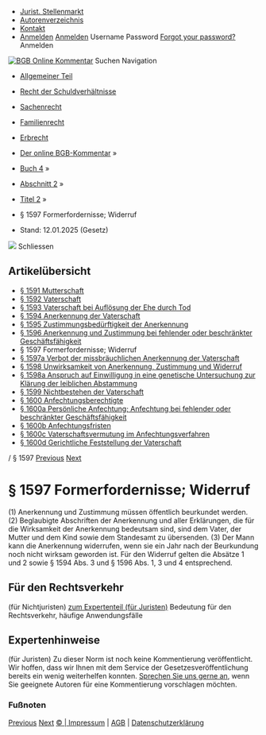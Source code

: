   * [Jurist. Stellenmarkt](https://bgb.kommentar.de/Buch-4/Abschnitt-2/Titel-2/</job-board> "Jurist. Stellenmarkt")
  * [Autorenverzeichnis](https://bgb.kommentar.de/Buch-4/Abschnitt-2/Titel-2/</Autorenverzeichnis> "Autorenverzeichnis")
  * [Kontakt](https://bgb.kommentar.de/Buch-4/Abschnitt-2/Titel-2/</Kontakt>)
  * [Anmelden](https://bgb.kommentar.de/Buch-4/Abschnitt-2/Titel-2/<#login> "show login form") [Anmelden](https://bgb.kommentar.de/Buch-4/Abschnitt-2/Titel-2/<#> "hide login form") Username Password
[Forgot your password?](https://bgb.kommentar.de/Buch-4/Abschnitt-2/Titel-2/</user/forgotpassword>) Anmelden 


[![BGB Online Kommentar](https://bgb.kommentar.de/extension/bgb/design/bgb/images/logo.png)](https://bgb.kommentar.de/Buch-4/Abschnitt-2/Titel-2/</> "BGB Online Kommentar")
Suchen
Navigation
  * [Allgemeiner Teil](https://bgb.kommentar.de/Buch-4/Abschnitt-2/Titel-2/</Buch-1>)
  * [Recht der Schuldverhältnisse](https://bgb.kommentar.de/Buch-4/Abschnitt-2/Titel-2/</Buch-2>)
  * [Sachenrecht](https://bgb.kommentar.de/Buch-4/Abschnitt-2/Titel-2/</Buch-3>)
  * [Familienrecht](https://bgb.kommentar.de/Buch-4/Abschnitt-2/Titel-2/</Buch-4>)
  * [Erbrecht](https://bgb.kommentar.de/Buch-4/Abschnitt-2/Titel-2/</Buch-5>)


  * [Der online BGB-Kommentar](https://bgb.kommentar.de/Buch-4/Abschnitt-2/Titel-2/</>) »
  * [Buch 4](https://bgb.kommentar.de/Buch-4/Abschnitt-2/Titel-2/</Buch-4>) »
  * [Abschnitt 2](https://bgb.kommentar.de/Buch-4/Abschnitt-2/Titel-2/</Buch-4/Abschnitt-2>) »
  * [Titel 2](https://bgb.kommentar.de/Buch-4/Abschnitt-2/Titel-2/</Buch-4/Abschnitt-2/Titel-2>) »
  * § 1597 Formerfordernisse; Widerruf 
  * Stand: 12.01.2025 (Gesetz) 


![](https://vg01.met.vgwort.de/na/1c9909529ead4f509072c06d9081a7d5)
Schliessen 
## Artikelübersicht
  * [ § 1591 Mutterschaft ](https://bgb.kommentar.de/Buch-4/Abschnitt-2/Titel-2/</Buch-4/Abschnitt-2/Titel-2/Mutterschaft>)
  * [ § 1592 Vaterschaft ](https://bgb.kommentar.de/Buch-4/Abschnitt-2/Titel-2/</Buch-4/Abschnitt-2/Titel-2/Vaterschaft>)
  * [ § 1593 Vaterschaft bei Auflösung der Ehe durch Tod ](https://bgb.kommentar.de/Buch-4/Abschnitt-2/Titel-2/</Buch-4/Abschnitt-2/Titel-2/Vaterschaft-bei-Aufloesung-der-Ehe-durch-Tod>)
  * [ § 1594 Anerkennung der Vaterschaft ](https://bgb.kommentar.de/Buch-4/Abschnitt-2/Titel-2/</Buch-4/Abschnitt-2/Titel-2/Anerkennung-der-Vaterschaft>)
  * [ § 1595 Zustimmungsbedürftigkeit der Anerkennung ](https://bgb.kommentar.de/Buch-4/Abschnitt-2/Titel-2/</Buch-4/Abschnitt-2/Titel-2/Zustimmungsbeduerftigkeit-der-Anerkennung>)
  * [ § 1596 Anerkennung und Zustimmung bei fehlender oder beschränkter Geschäftsfähigkeit ](https://bgb.kommentar.de/Buch-4/Abschnitt-2/Titel-2/</Buch-4/Abschnitt-2/Titel-2/Anerkennung-und-Zustimmung-bei-fehlender-oder-beschraenkter-Geschaeftsfaehigkeit>)
  * § 1597 Formerfordernisse; Widerruf 
  * [ § 1597a Verbot der missbräuchlichen Anerkennung der Vaterschaft ](https://bgb.kommentar.de/Buch-4/Abschnitt-2/Titel-2/</Buch-4/Abschnitt-2/Titel-2/Verbot-der-missbraeuchlichen-Anerkennung-der-Vaterschaft>)
  * [ § 1598 Unwirksamkeit von Anerkennung, Zustimmung und Widerruf ](https://bgb.kommentar.de/Buch-4/Abschnitt-2/Titel-2/</Buch-4/Abschnitt-2/Titel-2/Unwirksamkeit-von-Anerkennung-Zustimmung-und-Widerruf>)
  * [ § 1598a Anspruch auf Einwilligung in eine genetische Untersuchung zur Klärung der leiblichen Abstammung ](https://bgb.kommentar.de/Buch-4/Abschnitt-2/Titel-2/</Buch-4/Abschnitt-2/Titel-2/Anspruch-auf-Einwilligung-in-eine-genetische-Untersuchung-zur-Klaerung-der-leiblichen-Abstammung>)
  * [ § 1599 Nichtbestehen der Vaterschaft ](https://bgb.kommentar.de/Buch-4/Abschnitt-2/Titel-2/</Buch-4/Abschnitt-2/Titel-2/Nichtbestehen-der-Vaterschaft>)
  * [ § 1600 Anfechtungsberechtigte ](https://bgb.kommentar.de/Buch-4/Abschnitt-2/Titel-2/</Buch-4/Abschnitt-2/Titel-2/Anfechtungsberechtigte>)
  * [ § 1600a Persönliche Anfechtung; Anfechtung bei fehlender oder beschränkter Geschäftsfähigkeit ](https://bgb.kommentar.de/Buch-4/Abschnitt-2/Titel-2/</Buch-4/Abschnitt-2/Titel-2/Persoenliche-Anfechtung-Anfechtung-bei-fehlender-oder-beschraenkter-Geschaeftsfaehigkeit>)
  * [ § 1600b Anfechtungsfristen ](https://bgb.kommentar.de/Buch-4/Abschnitt-2/Titel-2/</Buch-4/Abschnitt-2/Titel-2/Anfechtungsfristen>)
  * [ § 1600c Vaterschaftsvermutung im Anfechtungsverfahren ](https://bgb.kommentar.de/Buch-4/Abschnitt-2/Titel-2/</Buch-4/Abschnitt-2/Titel-2/Vaterschaftsvermutung-im-Anfechtungsverfahren>)
  * [ § 1600d Gerichtliche Feststellung der Vaterschaft ](https://bgb.kommentar.de/Buch-4/Abschnitt-2/Titel-2/</Buch-4/Abschnitt-2/Titel-2/Gerichtliche-Feststellung-der-Vaterschaft>)


/ § 1597 
[Previous](https://bgb.kommentar.de/Buch-4/Abschnitt-2/Titel-2/</Buch-4/Abschnitt-2/Titel-2/Anerkennung-und-Zustimmung-bei-fehlender-oder-beschraenkter-Geschaeftsfaehigkeit> "§ 1596 Anerkennung und Zustimmung bei fehlender oder beschränkter Geschäftsfähigkeit") [Next](https://bgb.kommentar.de/Buch-4/Abschnitt-2/Titel-2/</Buch-4/Abschnitt-2/Titel-2/Verbot-der-missbraeuchlichen-Anerkennung-der-Vaterschaft> "§ 1597a Verbot der missbräuchlichen Anerkennung der Vaterschaft")
# § 1597 Formerfordernisse; Widerruf
(1) Anerkennung und Zustimmung müssen öffentlich beurkundet werden.
(2) Beglaubigte Abschriften der Anerkennung und aller Erklärungen, die für die Wirksamkeit der Anerkennung bedeutsam sind, sind dem Vater, der Mutter und dem Kind sowie dem Standesamt zu übersenden.
(3) Der Mann kann die Anerkennung widerrufen, wenn sie ein Jahr nach der Beurkundung noch nicht wirksam geworden ist. Für den Widerruf gelten die Absätze 1 und 2 sowie § 1594 Abs. 3 und § 1596 Abs. 1, 3 und 4 entsprechend.
## Für den Rechtsverkehr 
(für Nichtjuristen)
[zum Expertenteil (für Juristen)](https://bgb.kommentar.de/Buch-4/Abschnitt-2/Titel-2/<#expertenhinweise>)
Bedeutung für den Rechtsverkehr, häufige Anwendungsfälle
## Expertenhinweise
(für Juristen)
Zu dieser Norm ist noch keine Kommentierung veröffentlicht. Wir hoffen, dass wir Ihnen mit dem Service der Gesetzesveröffentlichung bereits ein wenig weiterhelfen konnten. [Sprechen Sie uns gerne an](https://bgb.kommentar.de/Buch-4/Abschnitt-2/Titel-2/</Kontakt>), wenn Sie geeignete Autoren für eine Kommentierung vorschlagen möchten. 
### Fußnoten
[Previous](https://bgb.kommentar.de/Buch-4/Abschnitt-2/Titel-2/</Buch-4/Abschnitt-2/Titel-2/Anerkennung-und-Zustimmung-bei-fehlender-oder-beschraenkter-Geschaeftsfaehigkeit> "§ 1596 Anerkennung und Zustimmung bei fehlender oder beschränkter Geschäftsfähigkeit") [Next](https://bgb.kommentar.de/Buch-4/Abschnitt-2/Titel-2/</Buch-4/Abschnitt-2/Titel-2/Verbot-der-missbraeuchlichen-Anerkennung-der-Vaterschaft> "§ 1597a Verbot der missbräuchlichen Anerkennung der Vaterschaft")
[© | Impressum](https://bgb.kommentar.de/Buch-4/Abschnitt-2/Titel-2/</Kontakt>) | [AGB](https://bgb.kommentar.de/Buch-4/Abschnitt-2/Titel-2/</AGB>) | [Datenschutzerklärung](https://bgb.kommentar.de/Buch-4/Abschnitt-2/Titel-2/</Datenschutzerklaerung-fuer-Leser>)
